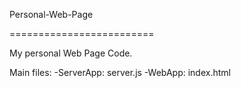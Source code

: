 Personal-Web-Page

=========================

My personal Web Page Code.

Main files:
 -ServerApp: server.js
 -WebApp: index.html
